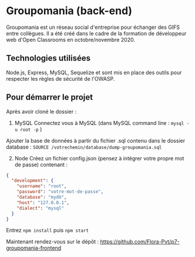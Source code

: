 # Groupomania (back-end)

Groupomania est un réseau social d'entreprise pour échanger des GIFS entre collègues. Il a été créé dans le cadre de la formation de développeur web d'Open Classrooms en octobre/novembre 2020.


## Technologies utilisées

Node.js, Express, MySQL, Sequelize et sont mis en place des outils pour respecter les règles de sécurité de l'OWASP.


## Pour démarrer le projet

Après avoir cloné le dossier :

1. MySQL
Connectez vous à MySQL (dans MySQL command line : `mysql -u root -p` )

Ajouter la base de données à partir du fichier .sql contenu dans le dossier database : `SOURCE /votrechemin/database/dump-groupomania.sql` 


2. Node
Créez un fichier config.json (pensez à intégrer votre propre mot de passe) contenant :
```json
{
  "development": {
    "username": "root",
    "password": "votre-mot-de-passe",
    "database": "mydb",
    "host": "127.0.0.1",
    "dialect": "mysql"
  }
}
```

Entrez `npm install` puis `npm start`

Maintenant rendez-vous sur le dépôt : https://github.com/Flora-Pvt/p7-groupomania-frontend